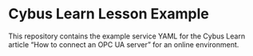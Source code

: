# Cybus Learn Lesson Example
This repository contains the example service YAML for the Cybus Learn article “How to connect an OPC UA server” for an online environment.

